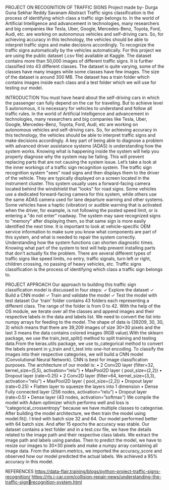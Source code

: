 PROJECT ON RECOGNITION OF TRAFFIC SIGNS
Project made by- Durga Guna Sekhar Reddy Savanam
Abstract
Traffic signs classification is the process of identifying which class a traffic sign 
belongs to. In the world of Artificial Intelligence and advancement in 
technologies, many researchers and big companies like Tesla, Uber, Google, 
Mercedes-Benz, Toyota, Ford, Audi, etc. are working on autonomous vehicles 
and self-driving cars. So, for achieving accuracy in this technology, the vehicles 
should be able to interpret traffic signs and make decisions accordingly. To 
recognize the traffic signs automatically by the vehicles automatically. For this 
project we are using the public dataset (.csv file) available at Kaggle. The dataset 
contains more than 50,000 images of different traffic signs. It is further 
classified into 43 different classes. The dataset is quite varying, some of the 
classes have many images while some classes have few images. The size of the 
dataset is around 300 MB. The dataset has a train folder which contains images 
inside each class and a test folder which we will use for testing our model.

INTRODUCTION
You must have heard about the self-driving cars in which the passenger can fully 
depend on the car for traveling. But to achieve level 5 autonomous, it is necessary 
for vehicles to understand and follow all traffic rules. In the world of Artificial 
Intelligence and advancement in technologies, many researchers and big 
companies like Tesla, Uber, Google, Mercedes-Benz, Toyota, Ford, Audi, etc are 
working on autonomous vehicles and self-driving cars. So, for achieving 
accuracy in this technology, the vehicles should be able to interpret traffic signs 
and make decisions accordingly. A key part of being able to diagnose a problem 
with advanced driver assistance systems (ADAS) is understanding how the 
system works. Knowing what is happening inside the system will help you 
properly diagnose why the system may be failing. This will prevent replacing 
parts that are not causing the system issue. Let’s take a look at the inner workings 
of a traffic sign recognition system.
The traffic sign recognition system "sees" road signs and then displays them to 
the driver of the vehicle. They are typically displayed on a screen located in the 
instrument cluster. This system usually uses a forward-facing camera located 
behind the windshield that "looks" for road signs. Some vehicles use a dedicated 
forward-facing camera for this system, while others use the same ADAS camera 
used for lane departure warning and other systems.
Some vehicles have a haptic (vibration) or audible warning that is activated when 
the driver, for example, is not following the posted speed limit, or is entering a 
"do not enter" roadway. The system may save recognized signs to "memory" after 
displaying them, so that same sign is more easily identified the next time. It is 
important to look at vehicle-specific OEM service information to make sure you 
know what components are part of this system, and what is needed to repair the 
system correctly.
Understanding how the system functions can shorten diagnostic times. Knowing 
what part of the system to test will help prevent installing parts that don’t actually 
fix the problem. There are several different types of traffic signs like speed limits, 
no entry, traffic signals, turn left or right, children crossing, no passing of heavy 
vehicles, etc. Traffic signs classification is the process of identifying which class 
a traffic sign belongs to.

PROJECT APPROACH
Our approach to building this traffic sign classification model is discussed in four 
steps:
✓ Explore the dataset
✓ Build a CNN model
✓ Train and validate the model
✓ Test the model with test dataset
Our ‘train’ folder contains 43 folders each representing a different class. The 
range of the folder is from 0 to 42. With the help of the OS module, we iterate 
over all the classes and append images and their respective labels in the data and 
labels list. We need to convert the list into numpy arrays for feeding to the model.
The shape of data is (39209, 30, 30, 3) which means that there are 39,209 images 
of size 30×30 pixels and the last 3 means the data contains colored images (RGB 
value).With the sklearn package, we use the train_test_split() method to split 
training and testing data.From the keras.utils package, we use to_categorical 
method to convert the labels present in y_train and t_test into one-hot encoding.
To classify the images into their respective categories, we will build a CNN model 
(Convolutional Neural Network). CNN is best for image classification purposes.
The architecture of our model is:
• 2 Conv2D layer (filter=32, kernel_size=(5,5), activation=”relu”)
• MaxPool2D layer ( pool_size=(2,2))
• Dropout layer (rate=0.25)
• 2 Conv2D layer (filter=64, kernel_size=(3,3), activation=”relu”)
• MaxPool2D layer ( pool_size=(2,2))
• Dropout layer (rate=0.25)
• Flatten layer to squeeze the layers into 1 dimension
• Dense Fully connected layer (256 nodes, activation=”relu”)
• Dropout layer (rate=0.5)
• Dense layer (43 nodes, activation=”softmax”)
We compile the model with Adam optimizer which performs well and loss is 
“categorical_crossentropy” because we have multiple classes to categorise. After 
building the model architecture, we then train the model using model.fit(). I tried 
with batch size 32 and 64. Our model performed better with 64 batch size. And 
after 15 epochs the accuracy was stable.
Our dataset contains a test folder and in a test.csv file, we have the details related 
to the image path and their respective class labels. We extract the image path and 
labels using pandas. Then to predict the model, we have to resize our images to 
30×30 pixels and make a numpy array containing all image data. From the 
sklearn.metrics, we imported the accuracy_score and observed how our model 
predicted the actual labels. We achieved a 95% accuracy in this model.

REFERENCES
https://data-flair.training/blogs/python-project-traffic-signs-recognition/
https://rts.i-car.com/collision-repair-news/understanding-the-traffic-signrecognition-system.html
